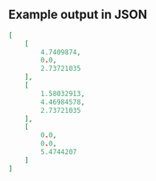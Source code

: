 

## Example output in JSON

```json
[
    [
        4.7409874, 
        0.0, 
        2.73721035
    ], 
    [
        1.58032913, 
        4.46984578, 
        2.73721035
    ], 
    [
        0.0, 
        0.0, 
        5.4744207
    ]
]
```

